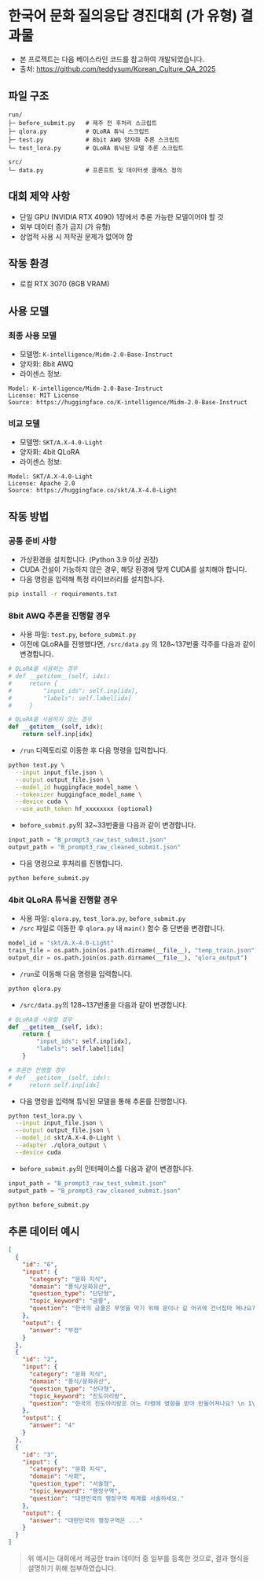 # 한국어 문화 질의응답 경진대회 (가 유형) 결과물
- 본 프로젝트는 다음 베이스라인 코드를 참고하여 개발되었습니다.  
- 출처: https://github.com/teddysum/Korean_Culture_QA_2025

## 파일 구조

```
run/
├─ before_submit.py   # 제주 전 후처리 스크립트
├─ qlora.py           # QLoRA 튜닉 스크립트
├─ test.py            # 8bit AWQ 양자화 추론 스크립트
└─ test_lora.py       # QLoRA 튜닉된 모델 추론 스크립트

src/
└─ data.py            # 프론프트 및 데이터셋 클래스 정의
```

## 대회 제약 사항

* 단일 GPU (NVIDIA RTX 4090) 1장에서 추론 가능한 모델이어야 할 것
* 외부 데이터 증가 금지 (가 유형)
* 상업적 사용 시 저작권 문제가 없어야 함

## 작동 환경

* 로컬 RTX 3070 (8GB VRAM)

## 사용 모델

### 최종 사용 모델

* 모델명: `K-intelligence/Midm-2.0-Base-Instruct`
* 양자화: 8bit AWQ
* 라이센스 정보:

```text
Model: K-intelligence/Midm-2.0-Base-Instruct
License: MIT License
Source: https://huggingface.co/K-intelligence/Midm-2.0-Base-Instruct
```

### 비교 모델

* 모델명: `SKT/A.X-4.0-Light`
* 양자화: 4bit QLoRA
* 라이센스 정보:

```text
Model: SKT/A.X-4.0-Light
License: Apache 2.0
Source: https://huggingface.co/skt/A.X-4.0-Light
```

## 작동 방법

### 공통 준비 사항

* 가상환경을 설치합니다. (Python 3.9 이상 권장)
* CUDA 건설이 가능하지 않은 경우, 해당 환경에 맞게 CUDA를 설치해야 합니다.
* 다음 명령을 입력해 특정 라이브러리를 설치합니다.

```bash
pip install -r requirements.txt
```

### 8bit AWQ 추론을 진행할 경우

* 사용 파일: `test.py`, `before_submit.py`
* 이전에 QLoRA를 진행했다면, `/src/data.py` 의 128\~137번줄 각주를 다음과 같이 변경합니다.

```python
# QLoRA를 사용하는 경우
# def __getitem__(self, idx):
#     return {
#         "input_ids": self.inp[idx],
#         "labels": self.label[idx]
#     }

# QLoRA를 사용하지 않는 경우
def __getitem__(self, idx):
    return self.inp[idx]
```

* `/run` 디렉토리로 이동한 후 다음 명령을 입력합니다.

```bash
python test.py \
  --input input_file.json \
  --output output_file.json \
  --model_id huggingface_model_name \
  --tokenizer huggingface_model_name \
  --device cuda \
  --use_auth_token hf_xxxxxxxx (optional)
```

* `before_submit.py`의 32\~33번줄을 다음과 같이 변경합니다.

```python
input_path = "B_prompt3_raw_test_submit.json"
output_path = "B_prompt3_raw_cleaned_submit.json"
```

* 다음 명령으로 후처리를 진행합니다.

```bash
python before_submit.py
```

### 4bit QLoRA 튜닉을 진행할 경우

* 사용 파일: `qlora.py`, `test_lora.py`, `before_submit.py`
* `/src` 파일로 이동한 후 `qlora.py` 내 `main()` 함수 중 단변을 변경합니다.

```python
model_id = "skt/A.X-4.0-Light"
train_file = os.path.join(os.path.dirname(__file__), "temp_train.json")
output_dir = os.path.join(os.path.dirname(__file__), "qlora_output")
```

* `/run`로 이동해 다음 명령을 입력합니다.

```bash
python qlora.py
```

* `/src/data.py`의 128\~137번줄을 다음과 같이 변경합니다.

```python
# QLoRA를 사용할 경우
def __getitem__(self, idx):
    return {
        "input_ids": self.inp[idx],
        "labels": self.label[idx]
    }

# 추론만 진행할 경우
# def __getitem__(self, idx):
#     return self.inp[idx]
```

* 다음 명령을 입력해 튜닉된 모델을 통해 추론를 진행합니다.

```bash
python test_lora.py \
  --input input_file.json \
  --output output_file.json \
  --model_id skt/A.X-4.0-Light \
  --adapter ./qlora_output \
  --device cuda
```

* `before_submit.py`의 인터페이스를 다음과 같이 변경합니다.

```python
input_path = "B_prompt3_raw_test_submit.json"
output_path = "B_prompt3_raw_cleaned_submit.json"
```

```bash
python before_submit.py
```

## 추론 데이터 예시

```json
[
  {
    "id": "6",
    "input": {
      "category": "문화 지식",
      "domain": "풍식/문화유산",
      "question_type": "단단형",
      "topic_keyword": "금줄",
      "question": "한국의 금줄은 무엇을 막기 위해 문이나 길 어귀에 건너집마 메나요?"
    },
    "output": {
      "answer": "부정"
    }
  },
  {
    "id": "2",
    "input": {
      "category": "문화 지식",
      "domain": "풍식/문화유산",
      "question_type": "선다형",
      "topic_keyword": "진도아리랑",
      "question": "한국의 진도아리랑은 어느 타령에 영향을 받아 만들어져나요? \n 1\t각설이타령   2\t도라지타령    3\t용강타령    4\t 산아지타령"
    },
    "output": {
      "answer": "4"
    }
  },
  {
    "id": "3",
    "input": {
      "category": "문화 지식",
      "domain": "사회",
      "question_type": "서술형",
      "topic_keyword": "행정구역",
      "question": "대한민국의 행정구역 체계를 서술하세요."
    },
    "output": {
      "answer": "대한민국의 행정구역은 ..."
    }
  }
]
```

> 위 예시는 대회에서 제공한 train 데이터 중 일부를 등록한 것으로, 결과 형식을 설명하기 위해 첨부하였습니다.

